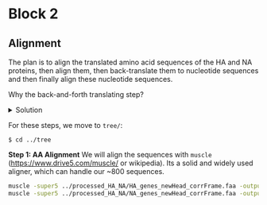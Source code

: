 # Block 2

## Alignment
The plan is to align the translated amino acid sequences of the HA and NA proteins, then align them, then back-translate them to nucleotide sequences and then finally align these nucleotide sequences.

Why the back-and-forth translating step?
<details>
  <summary>
    Solution
  </summary>
There are 2 main reasons for this:
a) AA sequences are more conserved. Due to the degeneracy of the genetic code (multiple codons can code for the same amino acid), the nucleotide sequence of a gene evolves much faster than its corresponding amino acid sequence. The third position in a codon (the "wobble base") can often change without affecting the protein at all. Therefore, IN SOME CASES, aligning the nucleotide sequence can give a more detailed picture of the true evolutionary history. However...
b) Since the fundamental unit of a protein is the **codon** (a triplet of nucleotides), keeping the frame is essential for aligning. Hence, if we would align 2 nucleotide sequences right away, the aligner might introduce gaps and therefore shift one of the sequences, completely removing the codon information.

By going back and forth like the way we do this, we avoid b) while having the nice advantages of a).
  
</details>

For these steps, we move to `tree/`:

`$ cd ../tree`

**Step 1: AA Alignment**
We will align the sequences with `muscle` (https://www.drive5.com/muscle/ or wikipedia). Its a solid and widely used aligner, which can handle our ~800 sequences. 

```bash
muscle -super5 ../processed_HA_NA/HA_genes_newHead_corrFrame.faa -output HA_genes_aligned.aln;
muscle -super5 ../processed_HA_NA/NA_genes_newHead_corrFrame.faa -output NA_genes_aligned.aln;

```
